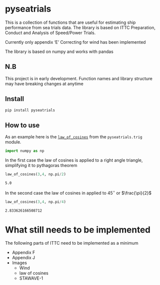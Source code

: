 pyseatrials
================

<!-- WARNING: THIS FILE WAS AUTOGENERATED! DO NOT EDIT! -->

This is a collection of functions that are useful for estimating ship
performance from sea trials data. The library is based on ITTC
Preparation, Conduct and Analysis of Speed/Power Trials.

Currently only appendix ‘E’ Correcting for wind has been implemented

The library is based on numpy and works with pandas

## N.B

This project is in early development. Function names and library
structure may have breaking changes at anytime

## Install

``` sh
pip install pyseatrials
```

## How to use

As an example here is the
[`law_of_cosines`](https://JonnoB.github.io/pyseatrials/trig.html#law_of_cosines)
from the `pyseatrials.trig` module.

``` python
import numpy as np
```

In the first case the law of cosines is applied to a right angle
triangle, simplifying it to pythagoras theorem

``` python
law_of_cosines(3,4, np.pi/2)
```

    5.0

In the second case the law of cosines in applied to $45^\circ$ or
$\frac{\pi}{2}$

``` python
law_of_cosines(3,4, np.pi/4)
```

    2.833626166508712

# What still needs to be implemented

The following parts of ITTC need to be implemented as a minimum

- Appendix F
- Appendix J
- Images
  - Wind
  - law of cosines
  - STAWAVE-1
